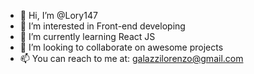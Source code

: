- 👋 Hi, I’m @Lory147
- 👀 I’m interested in Front-end developing
- 🌱 I’m currently learning React JS
- 💞️ I’m looking to collaborate on awesome projects 
- 📫 You can reach to me at: galazzilorenzo@gmail.com

<!---
Lory147/Lory147 is a ✨ special ✨ repository because its `README.md` (this file) appears on your GitHub profile.
You can click the Preview link to take a look at your changes.
--->
